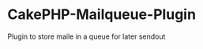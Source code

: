 CakePHP-Mailqueue-Plugin
========================

Plugin to store maile in a queue for later sendout
